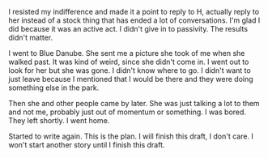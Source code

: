 I resisted my indifference and made it a point to reply to H, actually reply to her instead of a stock thing that has ended a lot of conversations. I'm glad I did because it was an active act. I didn't give in to passivity. The results didn't matter.

I went to Blue Danube. She sent me a picture she took of me when she walked past. It was kind of weird, since she didn't come in. I went out to look for her but she was gone. I didn't know where to go. I didn't want to just leave because I mentioned that I would be there and they were doing something else in the park.

Then she and other people came by later. She was just talking a lot to them and not me, probably just out of momentum or something. I was bored. They left shortly. I went home.

Started to write again. This is the plan. I will finish this draft, I don't care. I won't start another story until I finish this draft.
